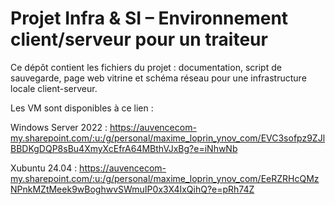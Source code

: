 # Projet Infra & SI – Environnement client/serveur pour un traiteur

Ce dépôt contient les fichiers du projet : documentation, script de sauvegarde, page web vitrine et schéma réseau pour une infrastructure locale client-serveur.

Les VM sont disponibles à ce lien : 

Windows Server 2022 : https://auvencecom-my.sharepoint.com/:u:/g/personal/maxime_loprin_ynov_com/EVC3sofpz9ZJlBBDKgDQP8sBu4XmyXcEfrA64MBthVJxBg?e=iNhwNb

Xubuntu 24.04 : https://auvencecom-my.sharepoint.com/:u:/g/personal/maxime_loprin_ynov_com/EeRZRHcQMzNPnkMZtMeek9wBoghwvSWmuIP0x3X4IxQihQ?e=pRh74Z
